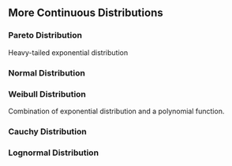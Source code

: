 
## More Continuous Distributions

### Pareto Distribution
Heavy-tailed exponential distribution

### Normal Distribution


### Weibull Distribution
Combination of exponential distribution and a polynomial function.

### Cauchy Distribution


### Lognormal Distribution

